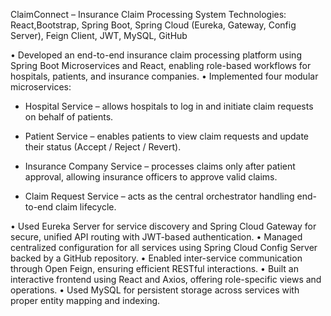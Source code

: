 ClaimConnect – Insurance Claim Processing System
Technologies: React,Bootstrap, Spring Boot, Spring Cloud (Eureka, Gateway, Config Server), Feign Client, JWT, MySQL, GitHub

•	Developed an end-to-end insurance claim processing platform using Spring Boot Microservices and React, 
enabling role-based workflows for hospitals, patients, and insurance companies.
•	Implemented four modular microservices:
- Hospital Service
 – allows hospitals to log in and initiate claim requests on behalf of patients.
  
- Patient Service
 – enables patients to view claim requests and update their status (Accept / Reject / Revert).

- Insurance Company Service 
 – processes claims only after patient approval, allowing insurance officers to approve valid claims.

- Claim Request Service
  – acts as the central orchestrator handling end-to-end claim lifecycle.

•	Used Eureka Server for service discovery and Spring Cloud Gateway for secure, unified API routing with JWT-based authentication.
•	Managed centralized configuration for all services using Spring Cloud Config Server backed by a GitHub repository.
•	Enabled inter-service communication through Open Feign, ensuring efficient RESTful interactions.
•	Built an interactive frontend using React and Axios, offering role-specific views and operations.
•	Used MySQL for persistent storage across services with proper entity mapping and indexing.
